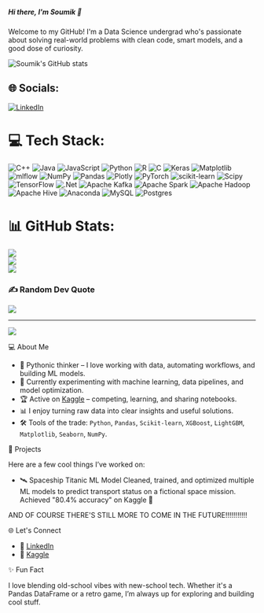 ##### Hi there, I'm Soumik 👋

Welcome to my GitHub! I'm a Data Science undergrad who's passionate about solving real-world problems with clean code, smart models, and a good dose of curiosity.

![Soumik's GitHub stats](https://github-readme-stats.vercel.app/api?username=Soumik&show_icons=true&theme=radical)

## 🌐 Socials:
[![LinkedIn](https://img.shields.io/badge/LinkedIn-%230077B5.svg?logo=linkedin&logoColor=white)](https://linkedin.com/in/www.linkedin.com/in/soumik-dey-669124335) 

# 💻 Tech Stack:
![C++](https://img.shields.io/badge/c++-%2300599C.svg?style=for-the-badge&logo=c%2B%2B&logoColor=white) ![Java](https://img.shields.io/badge/java-%23ED8B00.svg?style=for-the-badge&logo=openjdk&logoColor=white) ![JavaScript](https://img.shields.io/badge/javascript-%23323330.svg?style=for-the-badge&logo=javascript&logoColor=%23F7DF1E) ![Python](https://img.shields.io/badge/python-3670A0?style=for-the-badge&logo=python&logoColor=ffdd54) ![R](https://img.shields.io/badge/r-%23276DC3.svg?style=for-the-badge&logo=r&logoColor=white) ![C](https://img.shields.io/badge/c-%2300599C.svg?style=for-the-badge&logo=c&logoColor=white) ![Keras](https://img.shields.io/badge/Keras-%23D00000.svg?style=for-the-badge&logo=Keras&logoColor=white) ![Matplotlib](https://img.shields.io/badge/Matplotlib-%23ffffff.svg?style=for-the-badge&logo=Matplotlib&logoColor=black) ![mlflow](https://img.shields.io/badge/mlflow-%23d9ead3.svg?style=for-the-badge&logo=numpy&logoColor=blue) ![NumPy](https://img.shields.io/badge/numpy-%23013243.svg?style=for-the-badge&logo=numpy&logoColor=white) ![Pandas](https://img.shields.io/badge/pandas-%23150458.svg?style=for-the-badge&logo=pandas&logoColor=white) ![Plotly](https://img.shields.io/badge/Plotly-%233F4F75.svg?style=for-the-badge&logo=plotly&logoColor=white) ![PyTorch](https://img.shields.io/badge/PyTorch-%23EE4C2C.svg?style=for-the-badge&logo=PyTorch&logoColor=white) ![scikit-learn](https://img.shields.io/badge/scikit--learn-%23F7931E.svg?style=for-the-badge&logo=scikit-learn&logoColor=white) ![Scipy](https://img.shields.io/badge/SciPy-%230C55A5.svg?style=for-the-badge&logo=scipy&logoColor=%white) ![TensorFlow](https://img.shields.io/badge/TensorFlow-%23FF6F00.svg?style=for-the-badge&logo=TensorFlow&logoColor=white) ![.Net](https://img.shields.io/badge/.NET-5C2D91?style=for-the-badge&logo=.net&logoColor=white) ![Apache Kafka](https://img.shields.io/badge/Apache%20Kafka-000?style=for-the-badge&logo=apachekafka) ![Apache Spark](https://img.shields.io/badge/Apache%20Spark-FDEE21?style=for-the-badge&logo=apachespark&logoColor=black) ![Apache Hadoop](https://img.shields.io/badge/Apache%20Hadoop-66CCFF?style=for-the-badge&logo=apachehadoop&logoColor=black) ![Apache Hive](https://img.shields.io/badge/Apache%20Hive-FDEE21?style=for-the-badge&logo=apachehive&logoColor=black) ![Anaconda](https://img.shields.io/badge/Anaconda-%2344A833.svg?style=for-the-badge&logo=anaconda&logoColor=white) ![MySQL](https://img.shields.io/badge/mysql-4479A1.svg?style=for-the-badge&logo=mysql&logoColor=white) ![Postgres](https://img.shields.io/badge/postgres-%23316192.svg?style=for-the-badge&logo=postgresql&logoColor=white)
# 📊 GitHub Stats:
![](https://github-readme-stats.vercel.app/api?username=Sd474&theme=dark&hide_border=false&include_all_commits=false&count_private=false)<br/>
![](https://nirzak-streak-stats.vercel.app/?user=Sd474&theme=dark&hide_border=false)<br/>
![](https://github-readme-stats.vercel.app/api/top-langs/?username=Sd474&theme=dark&hide_border=false&include_all_commits=false&count_private=false&layout=compact)

### ✍️ Random Dev Quote
![](https://quotes-github-readme.vercel.app/api?type=horizontal&theme=tokyonight)

---
[![](https://visitcount.itsvg.in/api?id=Sd474&icon=0&color=0)](https://visitcount.itsvg.in)

<!-- Proudly created with GPRM ( https://gprm.itsvg.in ) -->

💻 About Me

- 🧠 Pythonic thinker – I love working with data, automating workflows, and building ML models.
- 🧪 Currently experimenting with machine learning, data pipelines, and model optimization.
- 🏆 Active on [Kaggle]((https://www.kaggle.com/soumikdey442)) – competing, learning, and sharing notebooks.
- 📊 I enjoy turning raw data into clear insights and useful solutions.
- 🛠 Tools of the trade: `Python`, `Pandas`, `Scikit-learn`, `XGBoost`, `LightGBM`, `Matplotlib`, `Seaborn`, `NumPy`.



🚀 Projects

Here are a few cool things I’ve worked on:

- 🛰 Spaceship Titanic ML Model
  Cleaned, trained, and optimized multiple ML models to predict transport status on a fictional space mission.  
  Achieved "80.4% accuracy" on Kaggle 🚀

AND OF COURSE THERE'S STILL MORE TO COME IN THE FUTURE!!!!!!!!!!!

 🌐 Let's Connect

- 🔗 [LinkedIn](www.linkedin.com/in/soumik-dey-669124335)  
- 📂 [Kaggle](https://www.kaggle.com/soumikdey442) 

 ✨ Fun Fact

I love blending old-school vibes with new-school tech. Whether it's a Pandas DataFrame or a retro game, I’m always up for exploring and building cool stuff.


